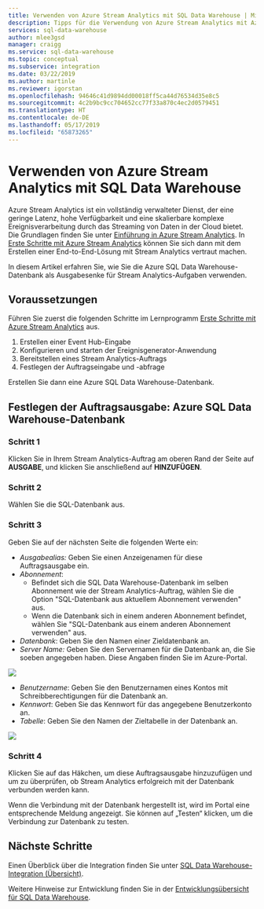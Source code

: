 ```yaml
---
title: Verwenden von Azure Stream Analytics mit SQL Data Warehouse | Microsoft Docs
description: Tipps für die Verwendung von Azure Stream Analytics mit Azure SQL Data Warehouse für die Entwicklung von Lösungen.
services: sql-data-warehouse
author: mlee3gsd
manager: craigg
ms.service: sql-data-warehouse
ms.topic: conceptual
ms.subservice: integration
ms.date: 03/22/2019
ms.author: martinle
ms.reviewer: igorstan
ms.openlocfilehash: 94646c41d9894dd00018ff5ca44d76534d35e8c5
ms.sourcegitcommit: 4c2b9bc9cc704652cc77f33a870c4ec2d0579451
ms.translationtype: HT
ms.contentlocale: de-DE
ms.lasthandoff: 05/17/2019
ms.locfileid: "65873265"
---
```

# <a name="use-azure-stream-analytics-with-sql-data-warehouse"></a>Verwenden von Azure Stream Analytics mit SQL Data Warehouse
Azure Stream Analytics ist ein vollständig verwalteter Dienst, der eine geringe Latenz, hohe Verfügbarkeit und eine skalierbare komplexe Ereignisverarbeitung durch das Streaming von Daten in der Cloud bietet. Die Grundlagen finden Sie unter [Einführung in Azure Stream Analytics][Introduction to Azure Stream Analytics]. In [Erste Schritte mit Azure Stream Analytics][Get started using Azure Stream Analytics] können Sie sich dann mit dem Erstellen einer End-to-End-Lösung mit Stream Analytics vertraut machen.

In diesem Artikel erfahren Sie, wie Sie die Azure SQL Data Warehouse-Datenbank als Ausgabesenke für Stream Analytics-Aufgaben verwenden.

## <a name="prerequisites"></a>Voraussetzungen
Führen Sie zuerst die folgenden Schritte im Lernprogramm [Erste Schritte mit Azure Stream Analytics][Get started using Azure Stream Analytics] aus.  

1. Erstellen einer Event Hub-Eingabe
2. Konfigurieren und starten der Ereignisgenerator-Anwendung
3. Bereitstellen eines Stream Analytics-Auftrags
4. Festlegen der Auftragseingabe und -abfrage

Erstellen Sie dann eine Azure SQL Data Warehouse-Datenbank.

## <a name="specify-job-output-azure-sql-data-warehouse-database"></a>Festlegen der Auftragsausgabe: Azure SQL Data Warehouse-Datenbank
### <a name="step-1"></a>Schritt 1
Klicken Sie in Ihrem Stream Analytics-Auftrag am oberen Rand der Seite auf **AUSGABE**, und klicken Sie anschließend auf **HINZUFÜGEN**.

### <a name="step-2"></a>Schritt 2
Wählen Sie die SQL-Datenbank aus.

### <a name="step-3"></a>Schritt 3
Geben Sie auf der nächsten Seite die folgenden Werte ein:

* *Ausgabealias:* Geben Sie einen Anzeigenamen für diese Auftragsausgabe ein.
* *Abonnement*:
  * Befindet sich die SQL Data Warehouse-Datenbank im selben Abonnement wie der Stream Analytics-Auftrag, wählen Sie die Option "SQL-Datenbank aus aktuellem Abonnement verwenden" aus.
  * Wenn die Datenbank sich in einem anderen Abonnement befindet, wählen Sie "SQL-Datenbank aus einem anderen Abonnement verwenden" aus.
* *Datenbank*: Geben Sie den Namen einer Zieldatenbank an.
* *Server Name:* Geben Sie den Servernamen für die Datenbank an, die Sie soeben angegeben haben. Diese Angaben finden Sie im Azure-Portal.

![][server-name]

* *Benutzername*: Geben Sie den Benutzernamen eines Kontos mit Schreibberechtigungen für die Datenbank an.
* *Kennwort*: Geben Sie das Kennwort für das angegebene Benutzerkonto an.
* *Tabelle*: Geben Sie den Namen der Zieltabelle in der Datenbank an.

![][add-database]

### <a name="step-4"></a>Schritt 4
Klicken Sie auf das Häkchen, um diese Auftragsausgabe hinzuzufügen und um zu überprüfen, ob Stream Analytics erfolgreich mit der Datenbank verbunden werden kann.

Wenn die Verbindung mit der Datenbank hergestellt ist, wird im Portal eine entsprechende Meldung angezeigt. Sie können auf „Testen“ klicken, um die Verbindung zur Datenbank zu testen.

## <a name="next-steps"></a>Nächste Schritte
Einen Überblick über die Integration finden Sie unter [SQL Data Warehouse-Integration (Übersicht)][SQL Data Warehouse integration overview].

Weitere Hinweise zur Entwicklung finden Sie in der [Entwicklungsübersicht für SQL Data Warehouse][SQL Data Warehouse development overview].

<!--Image references-->

[add-output]: ./media/sql-data-warehouse-integrate-azure-stream-analytics/add-output.png
[server-name]: ./media/sql-data-warehouse-integrate-azure-stream-analytics/dw-server-name.png
[add-database]: ./media/sql-data-warehouse-integrate-azure-stream-analytics/add-database.png
[test-connection]: ./media/sql-data-warehouse-integrate-azure-stream-analytics/test-connection.png

<!--Article references-->

[Introduction to Azure Stream Analytics]: ../stream-analytics/stream-analytics-introduction.md
[Get started using Azure Stream Analytics]: ../stream-analytics/stream-analytics-real-time-fraud-detection.md
[SQL Data Warehouse development overview]:  ./sql-data-warehouse-overview-develop.md
[SQL Data Warehouse integration overview]:  ./sql-data-warehouse-overview-integrate.md

<!--MSDN references-->

<!--Other Web references-->
[Azure Stream Analytics documentation]: https://azure.microsoft.com/documentation/services/stream-analytics/
